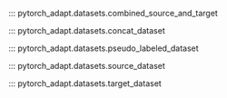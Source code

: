 ::: pytorch_adapt.datasets.combined_source_and_target

::: pytorch_adapt.datasets.concat_dataset

::: pytorch_adapt.datasets.pseudo_labeled_dataset

::: pytorch_adapt.datasets.source_dataset

::: pytorch_adapt.datasets.target_dataset